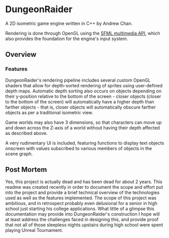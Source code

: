 # DungeonRaider
A 2D isometric game engine written in C++ by Andrew Chan. 

Rendering is done through OpenGL using the [SFML multimedia API](https://github.com/SFML/SFML), which also provides the foundation for the engine's input system.

## Overview

### Features

DungeonRaider's rendering pipeline includes several custom OpenGL shaders that allow for depth-sorted rendering of sprites using user-defined depth maps. Automatic depth sorting also occurs
on objects depending on their y-position relative to the bottom of the screen - closer objects (closer to the bottom of the screen) will automatically have a higher depth than farther objects - that is, closer objects
will automatically obscure farther objects as per a traditional isometric view.

Game worlds may also have 3 dimensions, so that characters can move up and down across the Z-axis of a world without having their depth affected as described above.

A very rudimentary UI is included, featuring functions to display text objects onscreen with values subscribed to various members of objects in the scene graph.

## Post Mortem

Yes, this project is actually dead and has been dead for about 2 years. This readme was created recently in order to document the scope and effort put into the project and provide a brief technical overview of the technologies used as well as the features
implemented. The scope of this project was ambitious, and in retrospect probably even delusional for a senior in high school just starting his college applications. What little of a glimpse this documentation may provide into DungeonRaider's construction I hope will at
least address the challenges faced in designing this, and provide proof that not all of those sleepless nights upstairs during high school were spent playing Unreal Tournament.
